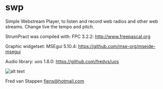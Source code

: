 # swp
Simple Webstream Player, to listen and record web radios and other web streams.
Change live the tempo and pitch.

StrumPract was compiled with: FPC 3.2.2: http://www.freepascal.org

Graphic widgetset: MSEgui 5.10.4: https://github.com/mse-org/mseide-msegui

Audio library: uos 1.8.0: https://github.com/fredvs/uos

![alt text](https://github.com/user-attachments/assets/3ca5fc49-0227-4dee-8e97-4fef2d0792c8)

Fred van Stappen <fiens@hotmail.com>
